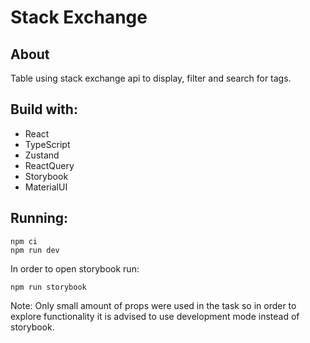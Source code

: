 # Stack Exchange
## About 
Table using stack exchange api to display, filter and search for tags.
## Build with:
  - React
  - TypeScript
  - Zustand
  - ReactQuery
  - Storybook
  - MaterialUI
## Running:
```
npm ci
npm run dev
```
In order to open storybook run:
```
npm run storybook
```
Note: Only small amount of props were used in the task so in order to explore functionality it is advised to use development mode instead of storybook. 